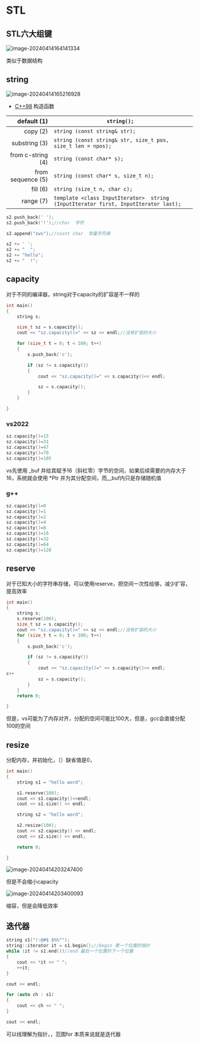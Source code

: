 # STL

## STL六大组键

![image-20240414164141334](C:\Users\30780\AppData\Roaming\Typora\typora-user-images\image-20240414164141334.png)

类似于数据结构

## string

![image-20240414165216928](C:\Users\30780\AppData\Roaming\Typora\typora-user-images\image-20240414165216928.png)

- [C++98](javascript:switch1.select(1)) 构造函数

|       default (1) | `string(); `                                                 |
| ----------------: | ------------------------------------------------------------ |
|          copy (2) | `string (const string& str); `                               |
|     substring (3) | `string (const string& str, size_t pos, size_t len = npos); ` |
| from c-string (4) | `string (const char* s); `                                   |
| from sequence (5) | `string (const char* s, size_t n); `                         |
|          fill (6) | `string (size_t n, char c); `                                |
|         range (7) | `template <class InputIterator>  string  (InputIterator first, InputIterator last);` |

```c++
s2.push_back(' ');
s2.push_back('!');//char  字符

s2.append("zws");//cosnt char  常量字符串

s2 += ' ';
s2 += "  ";
s2 += "hello";
s2 += "  !";
```

## capacity

对于不同的编译器，string对于capacity的扩容是不一样的

```c++
int main()
{
	string s;

	size_t sz = s.capacity();
	cout << "sz.capacity()=" << sz << endl;//没有扩容的大小

	for (size_t t = 0; t < 100; t++)
	{
		s.push_back('c');

		if (sz != s.capacity())
		{
			cout << "sz.capacity()=" << s.capacity()<< endl;

			sz = s.capacity();
		}
	}

}
```

### vs2022

```c++
sz.capacity()=15
sz.capacity()=31
sz.capacity()=47
sz.capacity()=70
sz.capacity()=105
```

vs先使用 _buf 并给其赋予16（斜杠零）字节的空间，如果后续需要的内存大于16，系统就会使用 *Ptr  并为其分配空间，而__buf内只是存储随机值

### g++

```c++
sz.capacity()=0
sz.capacity()=1
sz.capacity()=2
sz.capacity()=4
sz.capacity()=8
sz.capacity()=16
sz.capacity()=32
sz.capacity()=64
sz.capacity()=128
```

## reserve

对于已知大小的字符串存储，可以使用reserve，把空间一次性给够，减少扩容，提高效率

```c++
int main()
{
	string s;
	s.reserve(100);
	size_t sz = s.capacity();
	cout << "sz.capacity()=" << sz << endl;//没有扩容的大小
	for (size_t t = 0; t < 100; t++)
	{
		s.push_back('c');

		if (sz != s.capacity())
		{
			cout << "sz.capacity()=" << s.capacity()<< endl;
c++
			sz = s.capacity();
		}
	}
	return 0;

}
```

但是，vs可能为了内存对齐，分配的空间可能比100大，但是，gcc会直接分配100的空间

## resize

分配内存，并初始化，（）缺省值是0，

```c++
int main()
{
	string s1 = "hello word";

	s1.reserve(100);
	cout << s1.capacity()<<endl;
	cout << s1.size() << endl;

	string s2 = "hello word";

	s2.resize(100);
	cout << s2.capacity() << endl;
	cout << s2.size() << endl;

	return 0;

}
```

![image-20240414203247400](C:\Users\30780\AppData\Roaming\Typora\typora-user-images\image-20240414203247400.png)

但是不会缩小capacity

![image-20240414203400093](C:\Users\30780\AppData\Roaming\Typora\typora-user-images\image-20240414203400093.png)

缩容，但是会降低效率

## 迭代器

```c++
string s1("!:@#$ $%%^");
string::iterator it = s1.begin();//begin 第一个位置的指针
while (it != s1.end())//end 最后一个位置的下一个位置
{
	cout << *it << " ";
	++it;
}

cout << endl;

for (auto ch : s1)
{
	cout << ch << " ";
}

cout << endl;
```

可以线理解为指针，，范围for  本质来说就是迭代器

